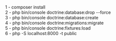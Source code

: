 1 - composer install <br>
2 - php bin/console doctrine:database:drop --force <br>
3 - php bin/console doctrine:database:create <br>
4 - php bin/console doctrine:migrations:migrate <br>
5 - php bin/console doctrine:fixtures:load <br>
6 - php -S localhost:8000 -t public <br>
